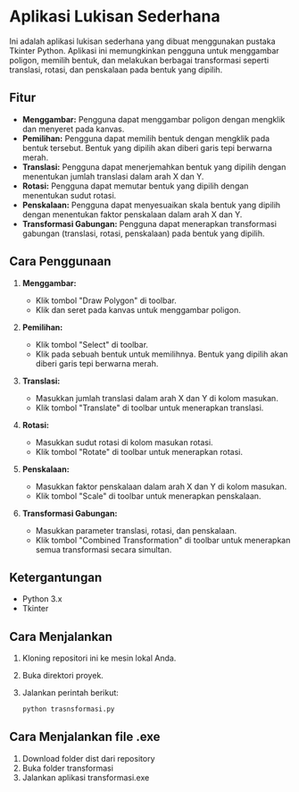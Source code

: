 # Aplikasi Lukisan Sederhana

Ini adalah aplikasi lukisan sederhana yang dibuat menggunakan pustaka Tkinter Python. Aplikasi ini memungkinkan pengguna untuk menggambar poligon, memilih bentuk, dan melakukan berbagai transformasi seperti translasi, rotasi, dan penskalaan pada bentuk yang dipilih.

## Fitur

- **Menggambar:** Pengguna dapat menggambar poligon dengan mengklik dan menyeret pada kanvas.
- **Pemilihan:** Pengguna dapat memilih bentuk dengan mengklik pada bentuk tersebut. Bentuk yang dipilih akan diberi garis tepi berwarna merah.
- **Translasi:** Pengguna dapat menerjemahkan bentuk yang dipilih dengan menentukan jumlah translasi dalam arah X dan Y.
- **Rotasi:** Pengguna dapat memutar bentuk yang dipilih dengan menentukan sudut rotasi.
- **Penskalaan:** Pengguna dapat menyesuaikan skala bentuk yang dipilih dengan menentukan faktor penskalaan dalam arah X dan Y.
- **Transformasi Gabungan:** Pengguna dapat menerapkan transformasi gabungan (translasi, rotasi, penskalaan) pada bentuk yang dipilih.

## Cara Penggunaan

1. **Menggambar:**
   - Klik tombol "Draw Polygon" di toolbar.
   - Klik dan seret pada kanvas untuk menggambar poligon.

2. **Pemilihan:**
   - Klik tombol "Select" di toolbar.
   - Klik pada sebuah bentuk untuk memilihnya. Bentuk yang dipilih akan diberi garis tepi berwarna merah.

3. **Translasi:**
   - Masukkan jumlah translasi dalam arah X dan Y di kolom masukan.
   - Klik tombol "Translate" di toolbar untuk menerapkan translasi.

4. **Rotasi:**
   - Masukkan sudut rotasi di kolom masukan rotasi.
   - Klik tombol "Rotate" di toolbar untuk menerapkan rotasi.

5. **Penskalaan:**
   - Masukkan faktor penskalaan dalam arah X dan Y di kolom masukan.
   - Klik tombol "Scale" di toolbar untuk menerapkan penskalaan.

6. **Transformasi Gabungan:**
   - Masukkan parameter translasi, rotasi, dan penskalaan.
   - Klik tombol "Combined Transformation" di toolbar untuk menerapkan semua transformasi secara simultan.

## Ketergantungan

- Python 3.x
- Tkinter

## Cara Menjalankan

1. Kloning repositori ini ke mesin lokal Anda.
2. Buka direktori proyek.
3. Jalankan perintah berikut:

   ```bash
   python trasnsformasi.py

## Cara Menjalankan file .exe
1. Download folder dist dari repository
2. Buka folder transformasi
3. Jalankan aplikasi transformasi.exe
